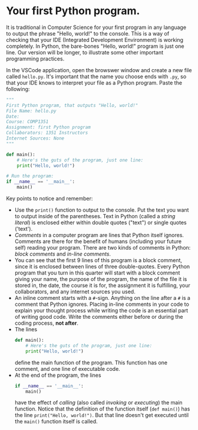 # Your first Python program.
It is traditional in Computer Science for your first program in any language to output the phrase "Hello, world!" to the console. This is a way of checking that your IDE (Integrated Development Environment) is working completely.
In Python, the bare-bones "Hello, world!" program is just one line. Our version will be longer, to illustrate some other important programming practices.

In the VSCode application, open the browswer window and create a new file called `hello.py`. It's important that the name you choose ends with `.py`, so that your IDE knows to interpret your file as a Python program. Paste the following:
```python
"""
First Python program, that outputs "Hello, world!"
File Name: hello.py
Date: 
Course: COMP1351
Assignment: first Python program
Collaborators: 1351 Instructors
Internet Sources: None
"""

def main():
    # Here's the guts of the program, just one line:
    print("Hello, world!")

# Run the program:
if __name__ == '__main__':
    main()
```
Key points to notice and remember:
- Use the `print()` function to output to the console. Put the text you want to output inside of the parentheses. Text in Python (called a *string literal*) is enclosed either within double quotes ("text") or single quotes ('text').
- *Comments* in a computer program are lines that Python itself ignores. Comments are there for the benefit of humans (including your future self) reading your program. There are two kinds of comments in Python: *block comments* and *in-line comments*. 
- You can see that the first 9 lines of this program is a block comment, since it is enclosed between lines of three double-quotes. Every Python program that you turn in this quarter will start with a block comment giving your name, the purpose of the program, the name of the file it is stored in, the date, the course it is for, the assignment it is fulfilling, your collaborators, and any internet sources you used.
- An inline comment starts with a `#`-sign. Anything on the line after a `#` is a comment that Python ignores. Placing in-line comments in your code to explain your thought process while writing the code is an essential part of writing good code. Write the comments either before or during the coding process, **not after**.
- The lines
    ```python
    def main():
        # Here's the guts of the program, just one line:
        print("Hello, world!")
    ```
    define the main function of the program. This function has one comment, and one line of executable code.
- At the end of the program, the lines
    ```python
    if __name__ == '__main__':
        main()
    ```
    have the effect of *calling* (also called *invoking* or *executing*) the main function. Notice that the definition of the         function itself (`def main()`) has the line `print("Hello, world!")`. But that line doesn't get executed until the `main()`       function itself is called.
